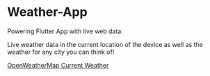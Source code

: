 # Weather-App

Powering Flutter App with live web data.

Live weather data in the current location of the device as well as the weather for any city you can think of!

[OpenWeatherMap Current Weather](https://openweathermap.org/current)
